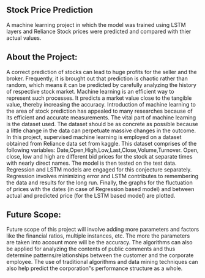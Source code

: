 ## Stock Price Prediction

A machine learning project in which the model was trained using LSTM layers and Reliance Stock prices were predicted and compared with thier actual values.

## About the Project:

A correct prediction of stocks can lead to huge profits for the seller and the broker. Frequently, it is brought out that prediction is chaotic rather than random, 
which means it can be predicted by carefully analyzing the history of respective stock market. 
Machine learning is an efficient way to represent such processes. It predicts a market value close to the tangible value, thereby increasing the accuracy. 
Introduction of machine learning to the area of stock prediction has appealed to many researches because of its efficient and accurate measurements. 
The vital part of machine learning is the dataset used. The dataset should be as concrete as possible because a little change in the data can perpetuate massive changes in the outcome. 
In this project, supervised machine learning is employed on a dataset obtained from Reliance data set from kaggle. 
This dataset comprises of the following variables: Date,Open,High,Low,Last,Close,Volume,Turnover. Open, close, low and high are different bid prices for the stock at separate times with nearly direct names. 
The model is then tested on the test data. Regression and LSTM models are engaged for this conjecture separately. Regression involves minimizing error and LSTM contributes to remembering the data and results for the long run. 
Finally, the graphs for the fluctuation of prices with the dates (in case of Regression based model) and between actual and predicted price (for the LSTM based model) are plotted.

## Future Scope:

Future scope of this project will involve adding more parameters and factors like the financial ratios, multiple instances, etc. 
The more the parameters are taken into account more will be the accuracy. The algorithms can also be applied for analyzing the contents
of public comments and thus determine patterns/relationships between the customer and the corporate employee. 
The use of traditional algorithms and data mining techniques can also help predict the corporation‟s performance structure as a whole.
